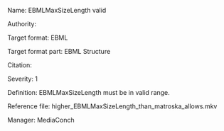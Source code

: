 Name: EBMLMaxSizeLength valid

Authority: 

Target format: EBML

Target format part: EBML Structure

Citation: 

Severity: 1

Definition: EBMLMaxSizeLength must be in valid range.

Reference file: higher_EBMLMaxSizeLength_than_matroska_allows.mkv

Manager: MediaConch

